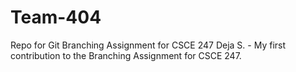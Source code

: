 # Team-404
Repo for Git Branching Assignment for CSCE 247
Deja S. - My first contribution to the Branching Assignment for CSCE 247.

